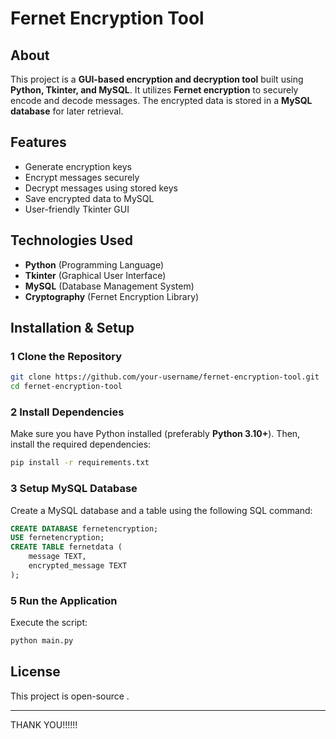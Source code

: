 # Fernet Encryption Tool

##  About
This project is a **GUI-based encryption and decryption tool** built using **Python, Tkinter, and MySQL**. It utilizes **Fernet encryption** to securely encode and decode messages. The encrypted data is stored in a **MySQL database** for later retrieval.

##  Features
-  Generate encryption keys
-  Encrypt messages securely
-  Decrypt messages using stored keys
-  Save encrypted data to MySQL
-  User-friendly Tkinter GUI

##  Technologies Used
- **Python** (Programming Language)
- **Tkinter** (Graphical User Interface)
- **MySQL** (Database Management System)
- **Cryptography** (Fernet Encryption Library)

##  Installation & Setup
### 1️ Clone the Repository
```sh
git clone https://github.com/your-username/fernet-encryption-tool.git
cd fernet-encryption-tool
```

### 2️ Install Dependencies
Make sure you have Python installed (preferably **Python 3.10+**). Then, install the required dependencies:
```sh
pip install -r requirements.txt
```

### 3️ Setup MySQL Database
Create a MySQL database and a table using the following SQL command:
```sql
CREATE DATABASE fernetencryption;
USE fernetencryption;
CREATE TABLE fernetdata (
    message TEXT,
    encrypted_message TEXT
);
```



### 5️ Run the Application
Execute the script:
```sh
python main.py
```

##  License
This project is open-source .


---
 THANK YOU!!!!!!

